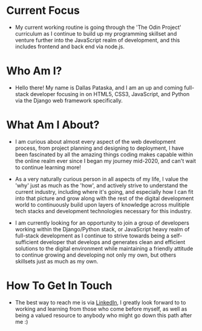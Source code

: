 # Current Focus #
- My current working routine is going through the 'The Odin Project' curriculum as I continue to build up my programming skillset and venture further into the JavaScript realm of development, and this includes frontend and back end via node.js. 
# Who Am I? #
- Hello there! My name is Dallas Pataska, and I am an up and coming full-stack developer focusing in on HTML5, CSS3, JavaScript, and Python via the Django web framework specifically. 
# What Am I About? #
- I am curious about almost every aspect of the web development process, from project planning and designing to deployment, I have been fascinated by all the amazing things coding makes capable within the online realm ever since I began my journey mid-2020, and can't wait to continue learning more!
- As a very naturally curious person in all aspects of my life, I value the 'why' just as much as the 'how', and actively strive to understand the current industry, including where it's going, and especially how I can fit into that picture and grow along with the rest of the digital development world to continuously build upon layers of knowledge across mulitiple tech stacks and development technologies necessary for this industry. 

- I am currently looking for an opportunity to join a group of developers working within the Django/Python stack, or JavaScript heavy realm of full-stack development as I continue to strive towards being a self-sufficient developer that develops and generates clean and efficient solutions to the digital environment while maintaining a friendly attitude to continue growing and developing not only my own, but others skillsets just as much as my own.
# How To Get In Touch #
- The best way to reach me is via [LinkedIn](https://www.linkedin.com/in/dallas-pataska/), I greatly look forward to to working and learning from those who come before myself, as well as being a valued resource to anybody who might go down this path after me :)
